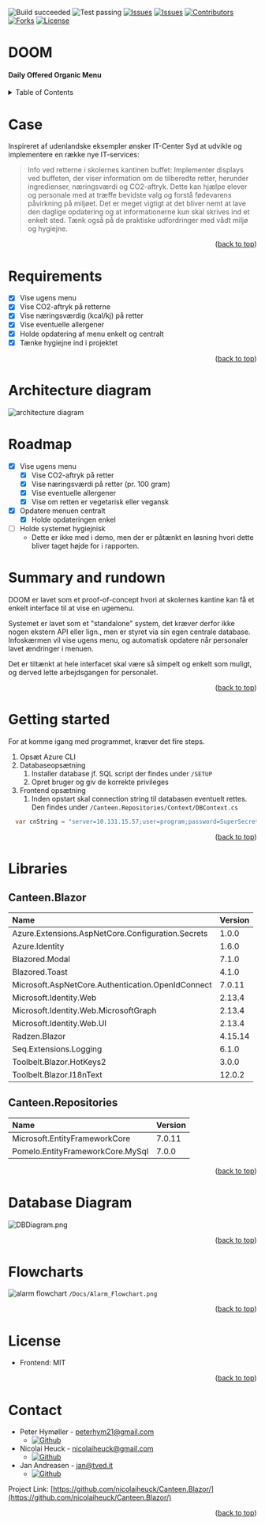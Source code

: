 ![Build succeeded][build-shield]
![Test passing][test-shield]
[![Issues][issues-shield]][issues-url]
[![Issues][closed-shield]][issues-url]
[![Contributors][contributors-shield]][contributors-url]
[![Forks][forks-shield]][forks-url]
[![License][license-shield]][license-url]

# DOOM
#### Daily Offered Organic Menu
<!-- TABLE OF CONTENTS -->
<details>
  <summary>Table of Contents</summary>

- [Case](#case)
- [Requirements](#requirements)
- [Architecture diagram](#architecture-diagram)
- [Roadmap](#roadmap)
- [Summary and rundown](#summary-and-rundown)
- [Getting started](#getting-started)
- [Libraries](#libraries)
- [Database Diagram](#database-diagram)
- [Flowcharts](#flowcharts)
- [License](#license)
- [Contact](#contact)
</details>

# Case
Inspireret af udenlandske eksempler ønsker IT-Center Syd at udvikle og implementere en række nye IT-services:
> Info ved retterne i skolernes kantinen buffet: Implementer displays ved buffeten, der viser information om de tilberedte retter, 
> herunder ingredienser, næringsværdi og CO2-aftryk. Dette kan hjælpe elever og personale med at træffe bevidste valg og 
> forstå fødevarens påvirkning på miljøet. Det er meget vigtigt at det bliver nemt at lave den daglige opdatering og at 
> informationerne kun skal skrives ind et enkelt sted. Tænk også på de praktiske udfordringer med vådt miljø og hygiejne.
<p align="right">(<a href="#top">back to top</a>)</p>

# Requirements
- [X] Vise ugens menu
- [X] Vise CO2-aftryk på retterne
- [x] Vise næringsværdig (kcal/kj) på retter
- [x] Vise eventuelle allergener
- [X] Holde opdatering af menu enkelt og centralt
- [x] Tænke hygiejne ind i projektet 
<p align="right">(<a href="#top">back to top</a>)</p>

# Architecture diagram
![architecture diagram](/DOCS/Canteen-Architecture-Diagram.drawio.png)

# Roadmap
- [X] Vise ugens menu
  - [x] Vise CO2-aftryk på retter
  - [x] Vise næringsværdi på retter (pr. 100 gram)
  - [x] Vise eventuelle allergener
  - [x] Vise om retten er vegetarisk eller vegansk
- [x] Opdatere menuen centralt
  - [x] Holde opdateringen enkel
- [ ] Holde systemet hygiejnisk 
  * Dette er ikke med i demo, men der er påtænkt en løsning hvori dette bliver taget højde for i rapporten.


#  Summary and rundown
DOOM er lavet som et proof-of-concept hvori at skolernes kantine kan få et enkelt interface til at vise en ugemenu.

Systemet er lavet som et "standalone" system, det kræver derfor ikke nogen ekstern API eller lign., men er styret via 
sin egen centrale database. Infoskærmen vil vise ugens menu, og automatisk opdatere når personaler lavet ændringer i menuen.

Det er tiltænkt at hele interfacet skal være så simpelt og enkelt som muligt, og derved lette arbejdsgangen for personalet.
<p align="right">(<a href="#top">back to top</a>)</p>


# Getting started
For at komme igang med programmet, kræver det fire steps.
1. Opsæt Azure CLI
2. Databaseopsætning
   1. Installer database jf. SQL script der findes under `/SETUP`
   2. Opret bruger og giv de korrekte privileges
3. Frontend opsætning
   1. Inden opstart skal connection string til databasen eventuelt rettes. Den findes under `/Canteen.Repositories/Context/DBContext.cs`
```csharp
  var cnString = "server=10.131.15.57;user=program;password=SuperSecretPassword1337;database=DOOM";
```
<p align="right">(<a href="#top">back to top</a>)</p>

# Libraries
## Canteen.Blazor
| Name                                              | Version |
| :------------------------------------------------ | :------ |
| Azure.Extensions.AspNetCore.Configuration.Secrets | 1.0.0   |
| Azure.Identity                                    | 1.6.0   |
| Blazored.Modal                                    | 7.1.0   |
| Blazored.Toast                                    | 4.1.0   |
| Microsoft.AspNetCore.Authentication.OpenIdConnect | 7.0.11  |
| Microsoft.Identity.Web                            | 2.13.4  |
| Microsoft.Identity.Web.MicrosoftGraph             | 2.13.4  |
| Microsoft.Identity.Web.UI                         | 2.13.4  |
| Radzen.Blazor                                     | 4.15.14 |
| Seq.Extensions.Logging                            | 6.1.0   |
| Toolbelt.Blazor.HotKeys2                          | 3.0.0   |
| Toolbelt.Blazor.I18nText                          | 12.0.2  |

## Canteen.Repositories
| Name                             | Version |
| :------------------------------- | :------ |
| Microsoft.EntityFrameworkCore    | 7.0.11  |
| Pomelo.EntityFrameworkCore.MySql | 7.0.0   |
<p align="right">(<a href="#top">back to top</a>)</p>


# Database Diagram

![DBDiagram.png](DOCS%2FDBDiagram.png)
<p align="right">(<a href="#top">back to top</a>)</p>

# Flowcharts
![alarm flowchart](/Docs/Alarm_Flowchart.png)
`/Docs/Alarm_Flowchart.png`
<p align="right">(<a href="#top">back to top</a>)</p>


# License
* Frontend: MIT
<p align="right">(<a href="#top">back to top</a>)</p>

# Contact
- Peter Hymøller - peterhym21@gmail.com
  - [![Github][github-peter]][github-peter-link]
- Nicolai Heuck - nicolaiheuck@gmail.com
  - [![Github][github-nicolai]][github-nicolai-link]
- Jan Andreasen - jan@tved.it
  - [![Github][github-jan]][github-jan-link]

Project Link: [https://github.com/nicolaiheuck/Canteen.Blazor/](https://github.com/nicolaiheuck/Canteen.Blazor/)
<p align="right">(<a href="#top">back to top</a>)</p>



<!-- MARKDOWN LINKS & IMAGES -->
<!-- https://www.markdownguide.org/basic-syntax/#reference-style-links -->
[build-shield]: https://img.shields.io/badge/Build-passed-brightgreen.svg
[test-shield]: https://img.shields.io/badge/Tests-passed-brightgreen.svg
[contributors-shield]: https://img.shields.io/github/contributors/nicolaiheuck/Canteen.Blazor.svg?style=badge
[contributors-url]: https://github.com/nicolaiheuck/Canteen.Blazor/graphs/contributors
[forks-shield]: https://img.shields.io/github/forks/nicolaiheuck/Canteen.Blazor.svg?style=badge
[forks-url]: https://github.com/nicolaiheuck/Canteen.Blazor/network/members
[issues-shield]: https://img.shields.io/github/issues/nicolaiheuck/Canteen.Blazor.svg?style=badge
[closed-shield]: https://img.shields.io/github/issues-closed/nicolaiheuck/Canteen.Blazor?label=%20
[issues-url]: https://github.com/nicolaiheuck/Canteen.Blazor/issues
[license-shield]: https://img.shields.io/github/license/nicolaiheuck/Canteen.Blazor.svg?style=badge
[license-url]: https://github.com/nicolaiheuck/Canteen.Blazor/blob/master/LICENSE
[github-peter]: https://img.shields.io/badge/Peter_Hymøller-green?logo=Github&label=Github
[github-peter-link]: https://github.com/peterhym21
[github-nicolai]: https://img.shields.io/badge/Nicolai_Heuck-green?logo=Github&label=Github
[github-nicolai-link]: https://github.com/nicolaiheuck
[github-jan]: https://img.shields.io/badge/Jan_Andreasen-green?logo=Github&label=Github
[github-jan-link]: https://github.com/Thoroughbreed

